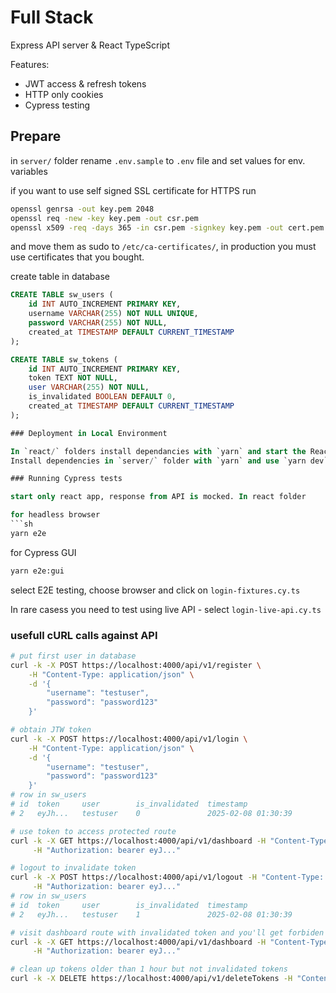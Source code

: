 # Full Stack

Express API server & React TypeScript
 
Features: 
- JWT access & refresh tokens 
- HTTP only cookies
- Cypress testing

## Prepare

in `server/` folder rename `.env.sample` to `.env` file  and set values for env. variables

if you want to use self signed SSL certificate for HTTPS run

```sh
openssl genrsa -out key.pem 2048
openssl req -new -key key.pem -out csr.pem
openssl x509 -req -days 365 -in csr.pem -signkey key.pem -out cert.pem
```
and move them as sudo to `/etc/ca-certificates/`, in production you must use certificates that you bought.

create table in database

```SQL
CREATE TABLE sw_users (
    id INT AUTO_INCREMENT PRIMARY KEY,
    username VARCHAR(255) NOT NULL UNIQUE,
    password VARCHAR(255) NOT NULL,
    created_at TIMESTAMP DEFAULT CURRENT_TIMESTAMP
);

CREATE TABLE sw_tokens (
    id INT AUTO_INCREMENT PRIMARY KEY,
    token TEXT NOT NULL,
    user VARCHAR(255) NOT NULL,
    is_invalidated BOOLEAN DEFAULT 0,
    created_at TIMESTAMP DEFAULT CURRENT_TIMESTAMP
);

### Deployment in Local Environment

In `react/` folders install dependancies with `yarn` and start the React app with `yarn dev`.
Install dependencies in `server/` folder with `yarn` and use `yarn dev` to start the API server. 

### Running Cypress tests

start only react app, response from API is mocked. In react folder

for headless browser
```sh
yarn e2e
``` 

for Cypress GUI
```sh
yarn e2e:gui
``` 

select E2E testing, choose browser and click on `login-fixtures.cy.ts`

In rare casess you need to test using live API - select `login-live-api.cy.ts`

### usefull cURL calls against API

```sh
# put first user in database
curl -k -X POST https://localhost:4000/api/v1/register \
    -H "Content-Type: application/json" \
    -d '{
        "username": "testuser",
        "password": "password123"
    }'

# obtain JTW token
curl -k -X POST https://localhost:4000/api/v1/login \
    -H "Content-Type: application/json" \
    -d '{
        "username": "testuser",
        "password": "password123"
    }'
# row in sw_users
# id  token     user        is_invalidated  timestamp
# 2   eyJh...   testuser    0               2025-02-08 01:30:39

# use token to access protected route
curl -k -X GET https://localhost:4000/api/v1/dashboard -H "Content-Type: application/json" \
     -H "Authorization: bearer eyJ..."

# logout to invalidate token
curl -k -X POST https://localhost:4000/api/v1/logout -H "Content-Type: application/json" \
     -H "Authorization: bearer eyJ..."
# row in sw_users
# id  token     user        is_invalidated  timestamp
# 2   eyJh...   testuser    1               2025-02-08 01:30:39

# visit dashboard route with invalidated token and you'll get forbiden
curl -k -X GET https://localhost:4000/api/v1/dashboard -H "Content-Type: application/json" \
     -H "Authorization: bearer eyJ..."

# clean up tokens older than 1 hour but not invalidated tokens
curl -k -X DELETE https://localhost:4000/api/v1/deleteTokens -H "Content-Type: application/json"
```
